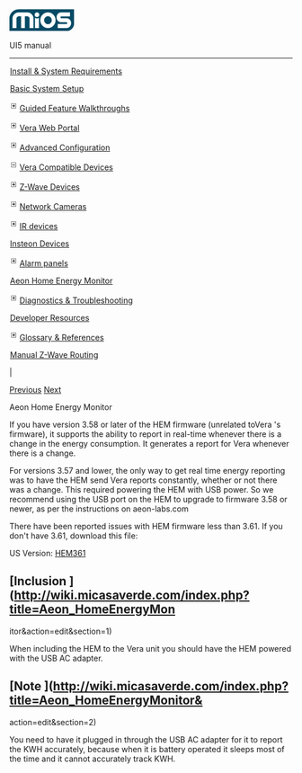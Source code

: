 ![](skins/mios/images/logo.png)

UI5 manual

  
---  
  
![](images/spacer.gif)[Install & System
Requirements](index.html#!docs5/installation_and_system_requirements_en_3pro_all.md)

![](images/spacer.gif)[Basic System Setup ](index.html#!docs5/getting_started_en_3pro_all.md)

![](skins/mios/images/plus.gif)[Guided Feature Walkthroughs
](features_en_3pro_all.html)

![](skins/mios/images/plus.gif)[Vera Web Portal](index.html#!docs5/web_portal_en_3pro_all.md)

![](skins/mios/images/plus.gif)[Advanced
Configuration](index.html#!docs5/advanced_configuration_en_3pro_all.md)

![](skins/mios/images/minus.gif)[Vera Compatible
Devices](index.html#!docs5/supported_hardware_en_3pro_all.md)

![](skins/mios/images/plus.gif)[Z-Wave Devices](index.html#!docs5/zwave_devices_en_3pro_all.md)

![](skins/mios/images/plus.gif)[Network Cameras](index.html#!docs5/ip_camera_en_3pro_all.md)

![](skins/mios/images/plus.gif)[IR devices](index.html#!docs5/infrared_en_3pro_all.md)

![](images/spacer.gif)[Insteon Devices](index.html#!docs5/Insteon_en_3pro_all.md)

![](skins/mios/images/plus.gif)[Alarm panels](index.html#!docs5/alarm_en_3pro_all.md)

![](images/spacer.gif)[Aeon Home Energy Monitor](index.html#!docs5/aeon_en_3pro_all.md)

![](skins/mios/images/plus.gif)[Diagnostics &
Troubleshooting](index.html#!docs5/troubleshooting_en_3pro_all.md)

![](images/spacer.gif)[Developer Resources](index.html#!docs5/developers_en_3pro_all.md)

![](skins/mios/images/plus.gif)[Glossary &
References](index.html#!docs5/reference_en_3pro_all.md)

![](images/spacer.gif)[Manual Z-Wave Routing](index.html#!docs5/ManualRoute_en_3pro_all.md)

|

[Previous](index.html#!docs5/alarm_en_3pro_all.html) [Next](troubleshooting_en_3pro_all.md)

Aeon Home Energy Monitor

If you have version 3.58 or later of the HEM firmware (unrelated toVera 's
firmware), it supports the ability to report in real-time whenever there is a
change in the energy consumption.  It generates a report for Vera whenever
there is a change.

For versions 3.57 and lower, the only way to get real time energy reporting
was to have the HEM send Vera reports constantly, whether or not there was a
change.  This required powering the HEM with USB power.  So we recommend using
the USB port on the HEM to upgrade to firmware 3.58 or newer, as per the
instructions on aeon-labs.com

There have been reported issues with HEM firmware less than 3.61. If you don't
have 3.61, download this file:

US Version: [HEM361](http://wiki.micasaverde.com/images/0/0c/HEM361.zip)

## [Inclusion ](http://wiki.micasaverde.com/index.php?title=Aeon_HomeEnergyMon
itor&action=edit&section=1)

When including the HEM to the Vera unit you should have the HEM powered with
the USB AC adapter.

## [Note ](http://wiki.micasaverde.com/index.php?title=Aeon_HomeEnergyMonitor&
action=edit&section=2)

You need to have it plugged in through the USB AC adapter for it to report the
KWH accurately, because when it is battery operated it sleeps most of the time
and it cannot accurately track KWH.

  

